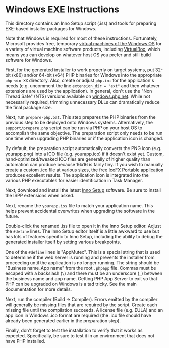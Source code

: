 Windows EXE Instructions
========================

This directory contains an Inno Setup script (.iss) and tools for preparing EXE-based installer packages for Windows.

Note that Windows is required for most of these instructions.  Fortunately, Microsoft provides free, temporary [virtual machines of the Windows OS](https://developer.microsoft.com/en-us/windows/downloads/virtual-machines) for a variety of virtual machine software products, including [VirtualBox](https://www.virtualbox.org/wiki/Downloads), which means you can develop on whatever host OS you prefer and still build software for Windows.

First, for the generated installer to work properly on target systems, put 32-bit (x86) and/or 64-bit (x64) PHP binaries for Windows into the appropriate `php-win-XX` directory.  Also, create or adjust `php.ini` for the application's needs (e.g. uncomment the line `extension_dir = "ext"` and then whatever extensions are used by the application).  In general, don't use the "Non Thread Safe" (NTS) versions available on [windows.php.net](https://windows.php.net/download/).  While not necessarily required, trimming unnecessary DLLs can dramatically reduce the final package size.

Next, run `prepare-php.bat`.  This step prepares the PHP binaries from the previous step to be deployed onto Windows systems.  Alternatively, the `support/prepare.php` script can be run via PHP on your host OS to accomplish the same objective.  The preparation script only needs to be run one time when upgrading PHP binaries or if the application icon is changed.

By default, the preparation script automatically converts the PNG icon (e.g. yourapp.png) into a ICO file (e.g. yourapp.ico) if it doesn't exist yet.  Custom, hand-optimized/tweaked ICO files are generally of higher quality than automation can produce because 16x16 is fairly tiny.  If you wish to manually create a custom .ico file at various sizes, the free [IcoFX Portable](https://portableapps.com/apps/graphics_pictures/icofx_portable) application produces excellent results.  The application icon is integrated into the various PHP executables for easier identification in Task Manager.

Next, download and install the latest [Inno Setup](http://www.jrsoftware.org/isinfo.php) software.  Be sure to install the ISPP extensions when asked.

Next, rename the `yourapp.iss` file to match your application name.  This helps prevent accidental overwrites when upgrading the software in the future.

Double-click the renamed .iss file to open it in the Inno Setup editor.  Adjust the `#define` lines.  The Inno Setup editor itself is a little awkward to use but has lots of features specific to Inno Setup, including the ability to debug the generated installer itself by setting various breakpoints.

One of the `#define` lines is "AppMutex".  This is a special string that is used to determine if the web server is running and prevents the installer from proceeding until the application is no longer running.  The string should be "Business name_App name" from the root `.phpapp` file.  Commas must be escaped with a backslash (`\`) and there must be an underscore (`_`) between the business name and app name.  Getting PHP App Server to exit so that PHP can be upgraded on Windows is a tad tricky.  See the main documentation for more details.

Next, run the compiler (Build -> Compiler).  Errors emitted by the compiler will generally be missing files that are required by the script.  Create each missing file until the compilation succeeds.  A license file (e.g. EULA) and an app icon in Windows .ico format are required (the .ico file should have already been generated earlier in the preparation step).

Finally, don't forget to test the installation to verify that it works as expected.  Specifically, be sure to test it in an environment that does not have PHP installed.
